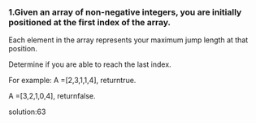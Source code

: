 ### 1.Given an array of non-negative integers, you are initially positioned at the first index of the array.

Each element in the array represents your maximum jump length at that position.

Determine if you are able to reach the last index.

For example:
A =[2,3,1,1,4], returntrue.

A =[3,2,1,0,4], returnfalse.

solution:63